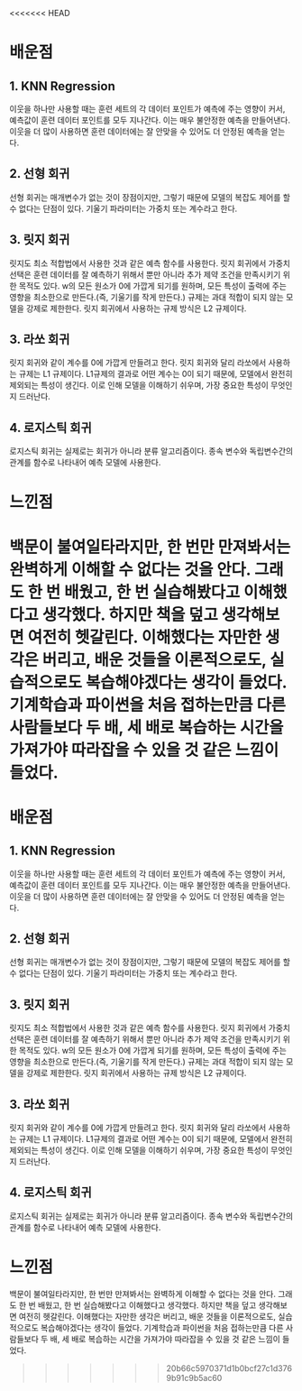 <<<<<<< HEAD
<!--Heading-->
# 배운점
## 1. KNN Regression
이웃을 하나만 사용할 때는 훈련 세트의 각 데이터 포인트가 예측에 주는 영향이 커서, 예측값이 훈련 데이터 포인트를 모두 지나간다. 이는 매우 불안정한 예측을 만들어낸다. 이웃을 더 많이 사용하면 훈련 데이터에는 잘 안맞을 수 있어도 더 안정된 예측을 얻는다.

## 2. 선형 회귀
선형 회귀는 매개변수가 없는 것이 장점이지만, 그렇기 때문에 모델의 복잡도 제어를 할 수 없다는 단점이 있다. 기울기 파라미터는 가중치 또는 계수라고 한다.

## 3. 릿지 회귀
릿지도 최소 적합법에서 사용한 것과 같은 예측 함수를 사용한다. 릿지 회귀에서 가중치 선택은 훈련 데이터를 잘 예측하기 위해서 뿐만 아니라 추가 제약 조건을 만족시키기 위한 목적도 있다. w의 모든 원소가 0에 가깝게 되기를 원하며, 모든 특성이 출력에 주는 영향을 최소한으로 만든다.(즉, 기울기를 작게 만든다.) 규제는 과대 적합이 되지 않는 모델을 강제로 제한한다. 릿지 회귀에서 사용하는 규제 방식은 L2 규제이다.

## 3. 라쏘 회귀
릿지 회귀와 같이 계수를 0에 가깝게 만들려고 한다. 릿지 회귀와 달리 라쏘에서 사용하는 규제는 L1 규제이다. L1규제의 결과로 어떤 계수는 0이 되기 때문에, 모델에서 완전히 제외되는 특성이 생긴다. 이로 인해 모델을 이해하기 쉬우며, 가장 중요한 특성이 무엇인지 드러난다.

## 4. 로지스틱 회귀
로지스틱 회귀는 실제로는 회귀가 아니라 분류 알고리즘이다.
종속 변수와 독립변수간의 관계를 함수로 나타내어 예측 모델에 사용한다.

# 느낀점
백문이 불여일타라지만, 한 번만 만져봐서는 완벽하게 이해할 수 없다는 것을 안다. 그래도 한 번 배웠고, 한 번 실습해봤다고 이해했다고 생각했다. 하지만 책을 덮고 생각해보면 여전히 헷갈린다. 이해했다는 자만한 생각은 버리고, 배운 것들을 이론적으로도, 실습적으로도 복습해야겠다는 생각이 들었다. 기계학습과 파이썬을 처음 접하는만큼 다른 사람들보다 두 배, 세 배로 복습하는 시간을 가져가야 따라잡을 수 있을 것 같은 느낌이 들었다. 
=======
<!--Heading-->
# 배운점
## 1. KNN Regression
이웃을 하나만 사용할 때는 훈련 세트의 각 데이터 포인트가 예측에 주는 영향이 커서, 예측값이 훈련 데이터 포인트를 모두 지나간다. 이는 매우 불안정한 예측을 만들어낸다. 이웃을 더 많이 사용하면 훈련 데이터에는 잘 안맞을 수 있어도 더 안정된 예측을 얻는다.

## 2. 선형 회귀
선형 회귀는 매개변수가 없는 것이 장점이지만, 그렇기 때문에 모델의 복잡도 제어를 할 수 없다는 단점이 있다. 기울기 파라미터는 가중치 또는 계수라고 한다.

## 3. 릿지 회귀
릿지도 최소 적합법에서 사용한 것과 같은 예측 함수를 사용한다. 릿지 회귀에서 가중치 선택은 훈련 데이터를 잘 예측하기 위해서 뿐만 아니라 추가 제약 조건을 만족시키기 위한 목적도 있다. w의 모든 원소가 0에 가깝게 되기를 원하며, 모든 특성이 출력에 주는 영향을 최소한으로 만든다.(즉, 기울기를 작게 만든다.) 규제는 과대 적합이 되지 않는 모델을 강제로 제한한다. 릿지 회귀에서 사용하는 규제 방식은 L2 규제이다.

## 3. 라쏘 회귀
릿지 회귀와 같이 계수를 0에 가깝게 만들려고 한다. 릿지 회귀와 달리 라쏘에서 사용하는 규제는 L1 규제이다. L1규제의 결과로 어떤 계수는 0이 되기 때문에, 모델에서 완전히 제외되는 특성이 생긴다. 이로 인해 모델을 이해하기 쉬우며, 가장 중요한 특성이 무엇인지 드러난다.

## 4. 로지스틱 회귀
로지스틱 회귀는 실제로는 회귀가 아니라 분류 알고리즘이다.
종속 변수와 독립변수간의 관계를 함수로 나타내어 예측 모델에 사용한다.

# 느낀점
백문이 불여일타라지만, 한 번만 만져봐서는 완벽하게 이해할 수 없다는 것을 안다. 그래도 한 번 배웠고, 한 번 실습해봤다고 이해했다고 생각했다. 하지만 책을 덮고 생각해보면 여전히 헷갈린다. 이해했다는 자만한 생각은 버리고, 배운 것들을 이론적으로도, 실습적으로도 복습해야겠다는 생각이 들었다. 기계학습과 파이썬을 처음 접하는만큼 다른 사람들보다 두 배, 세 배로 복습하는 시간을 가져가야 따라잡을 수 있을 것 같은 느낌이 들었다. 
>>>>>>> 20b66c5970371d1b0bcf27c1d3769b91c9b5ac60
